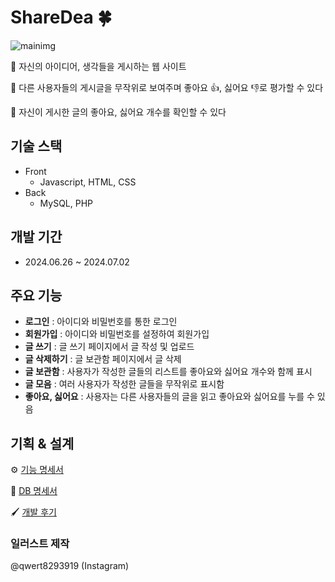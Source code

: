 # ShareDea 🍀
![mainimg](https://github.com/hammit-01/firstpage/assets/85686274/9f7a17d5-d505-412d-ad9f-455401ee839a)

💭 자신의 아이디어, 생각들을 게시하는 웹 사이트

💭 다른 사용자들의 게시글을 무작위로 보여주며 좋아요 👍, 싫어요 👎로 평가할 수 있다

💭 자신이 게시한 글의 좋아요, 싫어요 개수를 확인할 수 있다


## 기술 스택

- Front
    - Javascript, HTML, CSS
- Back
    - MySQL, PHP


## 개발 기간

- 2024.06.26 ~ 2024.07.02


## 주요 기능

- **로그인** : 아이디와 비밀번호를 통한 로그인
- **회원가입** : 아이디와 비밀번호를 설정하여 회원가입
- **글 쓰기** : 글 쓰기 페이지에서 글 작성 및 업로드
- **글 삭제하기** : 글 보관함 페이지에서 글 삭제
- **글 보관함** : 사용자가 작성한 글들의 리스트를 좋아요와 싫어요 개수와 함께 표시
- **글 모음** : 여러 사용자가 작성한 글들을 무작위로 표시함
- **좋아요, 싫어요** : 사용자는 다른 사용자들의 글을 읽고 좋아요와 싫어요를 누를 수 있음

## 기획 & 설계

⚙ [기능 명세서](https://www.notion.so/b72f93f29f3b418bbc64b6a192f538e4?pvs=4)

💾 [DB 명세서](https://www.notion.so/DB-d806f1fea2464b3cb78168db94234b90?pvs=4)

🖌 [개발 후기](https://www.notion.so/30c87d0de12646f19eb9ed04b5969208?pvs=4)

### 일러스트 제작
@qwert8293919 (Instagram)
